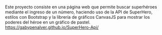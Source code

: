 Este proyecto consiste en una página web que permite buscar superhéroes mediante el ingreso de un número, haciendo uso de la API de SuperHero, estilos con Bootstrap y la librería de gráficos CanvasJS para mostrar los poderes del héroe en un gráfico de pastel.
https://gabypenalver.github.io/SuperHero-Api/
